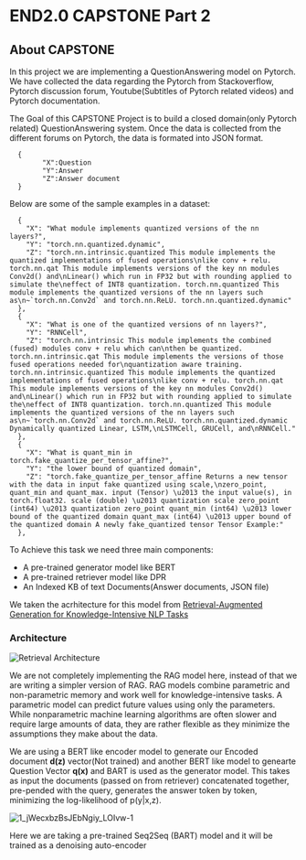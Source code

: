 # END2.0 CAPSTONE Part 2

## About CAPSTONE

In this project we are implementing a QuestionAnswering model on Pytorch. We have collected the data regarding the Pytorch from Stackoverflow, Pytorch discussion forum, Youtube(Subtitles of Pytorch related videos) and Pytorch documentation.

The Goal of this CAPSTONE Project is to build a closed domain(only Pytorch related) QuestionAnswering system. Once the data is collected from the different forums on Pytorch, the data is formated into  JSON format.
      
      {
            "X":Question
            "Y":Answer
            "Z":Answer document
      }
Below are some of the sample examples in a dataset:

      {
        "X": "What module implements quantized versions of the nn layers?",
        "Y": "torch.nn.quantized.dynamic",
        "Z": "torch.nn.intrinsic.quantized This module implements the quantized implementations of fused operations\nlike conv + relu. torch.nn.qat This module implements versions of the key nn modules Conv2d() and\nLinear() which run in FP32 but with rounding applied to simulate the\neffect of INT8 quantization. torch.nn.quantized This module implements the quantized versions of the nn layers such as\n~`torch.nn.Conv2d` and torch.nn.ReLU. torch.nn.quantized.dynamic"
      },
      {
        "X": "What is one of the quantized versions of nn layers?",
        "Y": "RNNCell",
        "Z": "torch.nn.intrinsic This module implements the combined (fused) modules conv + relu which can\nthen be quantized. torch.nn.intrinsic.qat This module implements the versions of those fused operations needed for\nquantization aware training. torch.nn.intrinsic.quantized This module implements the quantized implementations of fused operations\nlike conv + relu. torch.nn.qat This module implements versions of the key nn modules Conv2d() and\nLinear() which run in FP32 but with rounding applied to simulate the\neffect of INT8 quantization. torch.nn.quantized This module implements the quantized versions of the nn layers such as\n~`torch.nn.Conv2d` and torch.nn.ReLU. torch.nn.quantized.dynamic Dynamically quantized Linear, LSTM,\nLSTMCell, GRUCell, and\nRNNCell."
      },
      {
        "X": "What is quant_min in torch.fake_quantize_per_tensor_affine?",
        "Y": "the lower bound of quantized domain",
        "Z": "torch.fake_quantize_per_tensor_affine Returns a new tensor with the data in input fake quantized using scale,\nzero_point, quant_min and quant_max. input (Tensor) \u2013 the input value(s), in torch.float32. scale (double) \u2013 quantization scale zero_point (int64) \u2013 quantization zero_point quant_min (int64) \u2013 lower bound of the quantized domain quant_max (int64) \u2013 upper bound of the quantized domain A newly fake_quantized tensor Tensor Example:"
      },



To Achieve this task we need three main components:
* A pre-trained generator model like BERT
* A pre-trained retriever model like DPR
* An Indexed KB of text Documents(Answer documents, JSON file)
     
     
We taken the acrhitecture for this model from [Retrieval-Augmented Generation for Knowledge-Intensive NLP Tasks](https://arxiv.org/abs/2005.11401)

### Architecture

![Retrieval Architecture](https://user-images.githubusercontent.com/62289867/132666358-43fdaf49-634b-4463-b07a-c646be4cbc66.png)

We are not completely implementing the RAG model here, instead of that we are writing a simpler version of RAG. RAG models combine parametric and non-parametric memory and work well for knowledge-intensive tasks. A parametric model can predict future values using only the parameters. While nonparametric machine learning algorithms are often slower and require large amounts of data, they are rather flexible as they minimize the assumptions they make about the data.

We are using a BERT like encoder model to generate our Encoded document **d(z)** vector(Not trained) and another BERT like model to genearte Question Vector **q(x)** and BART is used as the generator model. This takes as input the documents (passed on from retriever) concatenated together, pre-pended with the query, generates the answer token by token, minimizing the log-likelihood of p(y|x,z). 

![1_jWecxbzBsJEbNgiy_LOIvw-1](https://user-images.githubusercontent.com/62289867/132668794-93a052f5-8753-4ba5-bfa0-68efd0c43896.png)

Here we are taking a pre-trained Seq2Seq (BART) model and it will be trained as a denoising auto-encoder


